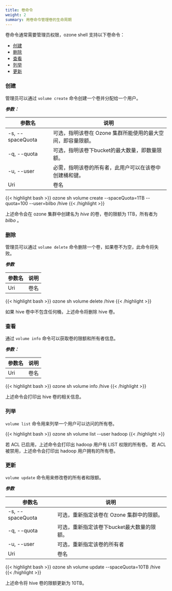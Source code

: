 ```yaml
---
title: 卷命令
weight: 2
summary: 用卷命令管理卷的生命周期
---
```

<!---
  Licensed to the Apache Software Foundation (ASF) under one or more
  contributor license agreements.  See the NOTICE file distributed with
  this work for additional information regarding copyright ownership.
  The ASF licenses this file to You under the Apache License, Version 2.0
  (the "License"); you may not use this file except in compliance with
  the License.  You may obtain a copy of the License at

      http://www.apache.org/licenses/LICENSE-2.0

  Unless required by applicable law or agreed to in writing, software
  distributed under the License is distributed on an "AS IS" BASIS,
  WITHOUT WARRANTIES OR CONDITIONS OF ANY KIND, either express or implied.
  See the License for the specific language governing permissions and
  limitations under the License.
-->

卷命令通常需要管理员权限，ozone shell 支持以下卷命令：

  * [创建](#创建)
  * [删除](#删除)
  * [查看](#查看)
  * [列举](#列举)
  * [更新](#更新)

### 创建

管理员可以通过 `volume create` 命令创建一个卷并分配给一个用户。

***参数：***

| 参数名                      |  说明                                |
|--------------------------------|-----------------------------------------|
| -s, \-\-spaceQuota               | 可选，指明该卷在 Ozone 集群所能使用的最大空间，即容量限额。         |
| -q, \-\-quota                    | 可选，指明该卷下bucket的最大数量，即数量限额。         |
| -u, \-\-user                     |  必需，指明该卷的所有者，此用户可以在该卷中创建桶和键。    |
|  Uri                           | 卷名                                       |

{{< highlight bash >}}
ozone sh volume create --spaceQuota=1TB --quota=100 --user=bilbo /hive
{{< /highlight >}}

上述命令会在 ozone 集群中创建名为 _hive_ 的卷，卷的限额为 1TB，所有者为 _bilbo_ 。

### 删除

管理员可以通过 `volume delete` 命令删除一个卷，如果卷不为空，此命令将失败。

***参数***

| 参数名                      |  说明                                |
|--------------------------------|-----------------------------------------|
|  Uri                           | 卷名 |

{{< highlight bash >}}
ozone sh volume delete /hive
{{< /highlight >}}

如果 hive 卷中不包含任何桶，上述命令将删除 hive 卷。

### 查看

通过 `volume info` 命令可以获取卷的限额和所有者信息。

***参数：***

| 参数名                     |  说明                                |
|--------------------------------|-----------------------------------------|
|  Uri                           | 卷名     | 

{{< highlight bash >}}
ozone sh volume info /hive
{{< /highlight >}}

上述命令会打印出 hive 卷的相关信息。

### 列举

`volume list` 命令用来列举一个用户可以访问的所有卷。

{{< highlight bash >}}
ozone sh volume list --user hadoop
{{< /highlight >}}

若 ACL 已启用，上述命令会打印出 hadoop 用户有 LIST 权限的所有卷。
若 ACL 被禁用，上述命令会打印出 hadoop 用户拥有的所有卷。

### 更新

`volume update` 命令用来修改卷的所有者和限额。

***参数***

| 参数名                      |  说明                                |
|--------------------------------|-----------------------------------------|
| -s, \-\-spaceQuota               | 可选，重新指定该卷在 Ozone 集群中的限额。  |
| -q, \-\-quota                    | 可选，重新指定该卷下bucket最大数量的限额。  |
| -u, \-\-user                     | 可选，重新指定该卷的所有者 |
|  Uri                           | 卷名                                        |

{{< highlight bash >}}
ozone sh volume update --spaceQuota=10TB /hive
{{< /highlight >}}

上述命令将 hive 卷的限额更新为 10TB。
